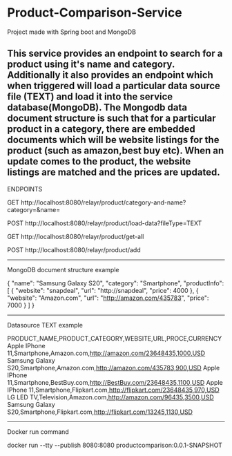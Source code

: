 # Product-Comparison-Service
Project made with Spring boot and MongoDB

This service provides an endpoint to search for a product using it's name and category.
Additionally it also provides an endpoint which when triggered will load a particular data source file (TEXT) and load it into the service database(MongoDB).
The Mongodb data document structure is such that for a particular product in a category, there are embedded documents which will be website listings for the product (such as amazon,best buy etc). When an update comes to the product, the website listings are matched and the prices are updated.
--------------------------------------------------------------------------
ENDPOINTS

GET http://localhost:8080/relayr/product/category-and-name?category=&name=

POST http://localhost:8080/relayr/product/load-data?fileType=TEXT

GET http://localhost:8080/relayr/product/get-all

POST http://localhost:8080/relayr/product/add

----------------------------------------------------------------------

MongoDB document structure example

{
   "name": "Samsung Galaxy S20",
   "category": "Smartphone",
   "productInfo": [
      {
         "website": "snapdeal",
         "url": "http://snapdeal",
         "price": 4000
      },
      {
         "website": "Amazon.com",
         "url": "http://amazon.com/435783",
         "price": 7000
      }
   ]
}

--------------------------------------------------------------------------------

Datasource TEXT example


PRODUCT_NAME,PRODUCT_CATEGORY,WEBSITE,URL,PROCE,CURRENCY
Apple IPhone 11,Smartphone,Amazon.com,http://amazon.com/23648435,1000,USD
Samsung Galaxy S20,Smartphone,Amazon.com,http://amazon.com/435783,900,USD
Apple IPhone 11,Smartphone,BestBuy.com,http://BestBuy.com/23648435,1100,USD
Apple IPhone 11,Smartphone,Flipkart.com,http://flipkart.com/23648435,970,USD
LG LED TV,Television,Amazon.com,http://amazon.com/96435,3500,USD
Samsung Galaxy S20,Smartphone,Flipkart.com,http://flipkart.com/13245,1130,USD

---------------------------------------------------------------------------------

Docker run command

docker run --tty --publish 8080:8080 productcomparison:0.0.1-SNAPSHOT
